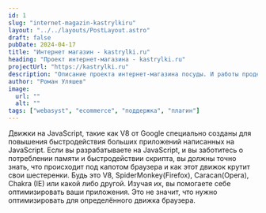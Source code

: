 ```yaml
---
id: 1
slug: "internet-magazin-kastrylkiru"
layout: "../../layouts/PostLayout.astro"
draft: false
pubDate: 2024-04-17
title: "Интернет магазин - kastrylki.ru"
heading: "Проект интернет-магазина - kastrylki.ru"
projectUrl: "https://kastrylki.ru"
description: "Описание проекта интернет-магазина посуды. И работы проделанные над ним."
author: "Роман Уляшев"
image:
  url: ""
  alt: ""
tags: ["webasyst", "ecommerce", "поддержка", "плагин"]
---
```


Движки на JavaScript, такие как V8 от Google специально созданы для
повышения быстродействия больших приложений написанных на JavaScript. Если
вы разрабатываете на JavaScript, и вы заботитесь о потреблении памяти и
быстродействии скрипта, вы должны точно знать, что происходит под капотом
браузера и как этот движок крутит свои шестеренки. Будь это V8,
SpiderMonkey(Firefox), Caracan(Opera), Chakra (IE) или какой либо другой.
Изучая их, вы помогаете себе оптимизировать ваши приложения. Это не значит,
что нужно оптимизировать для определённого движка браузера.
